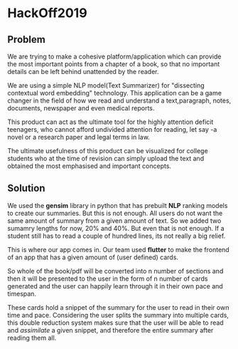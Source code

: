 # HackOff2019

## Problem

We are trying to make a cohesive platform/application which can provide the most important points from a chapter of a book, so that no important details can be left behind unattended by the reader.

We are using a simple NLP model(Text Summarizer) for "dissecting contextual word embedding" technology.
This application can be a game changer in the field of how we read and understand a text,paragraph, notes, documents, newspaper and even medical reports.

This product can act as the  ultimate tool for the highly attention deficit teenagers, who cannot afford undivided attention for reading, let say -a novel or a research paper and legal terms in law.

The ultimate usefulness of this product can be visualized for college students who at the time of revision can simply upload the text and obtained the most emphasised and important concepts.


## Solution

We used the **gensim** library in python that has prebuilt **NLP** ranking models to create our summaries. But this is not enough.
All users do not want the same amount of summary from a given amount of text. So we added two sumamry lengths for now, 20% and 40%.
But even that is not enough. If a student still has to read a couple of hundred lines, its not really a big relief.

This is where our app comes in. Our team used **flutter** to make the frontend of an app that has a given amount of (user defined) cards.

So whole of the book/pdf will be converted into n number of sections and then it will be presented to the user in the form of n number of cards generated and the user can happily learn through it in their own pace and timespan. 

These cards hold a snippet of the summary for the user to read in their own time and pace. Considering the user splits the summary into 
multiple cards, this double reduction system makes sure that the user will be able to read and *assimilate* a given snippet, and therefore
the entire summary after reading them all.




